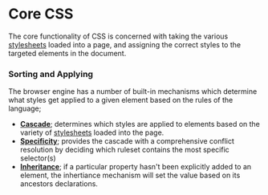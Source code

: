 # Core CSS

The core functionality of CSS is concerned with taking the various [stylesheets](./types-of-stylesheets) loaded into a page, and assigning the correct styles to the targeted elements in the document.

### Sorting and Applying

The browser engine has a number of built-in mechanisms which determine what styles get applied to a given element based on the rules of the language;

- [**Cascade**](./cascade); determines which styles are applied to elements based on the variety of [stylesheets](./types-of-stylesheets/) loaded into the page.
- [**Specificity**](./specificity); provides the cascade with a comprehensive conflict resolution by deciding which ruleset contains the most specific selector(s)
- [**Inheritance**](./inheritance); if a particular property hasn't been explicitly added to an element, the inhertiance mechanism will set the value based on its ancestors declarations.
